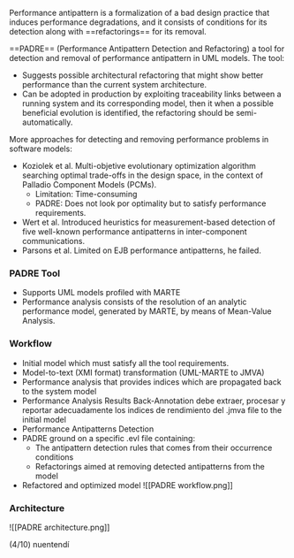 Performance antipattern is a formalization of a bad design practice that induces performance degradations, and it consists of conditions for its detection along with ==refactorings== for its removal.

==PADRE== (Performance Antipattern Detection and Refactoring) a tool for detection and removal of performance antipattern in UML models. The tool:
- Suggests possible architectural refactoring that might show better performance than the current system architecture.
- Can be adopted in production by exploiting traceability links between a running system and its corresponding model, then it when a possible beneficial evolution is identified, the refactoring should be semi-automatically.

More approaches for detecting and removing performance problems in software models:
- Koziolek et al. Multi-objetive evolutionary optimization algorithm searching optimal trade-offs in the design space, in the context of Palladio Component Models (PCMs). 
	- Limitation: Time-consuming
	- PADRE: Does not look por optimality but to satisfy performance requirements.
- Wert et al. Introduced heuristics for measurement-based detection of five well-known performance antipatterns in inter-component communications.
- Parsons et al. Limited on EJB performance antipatterns, he failed.

### PADRE Tool
- Supports UML models profiled with MARTE
- Performance analysis consists of the resolution of an analytic performance model, generated by MARTE, by means of Mean-Value Analysis.

### Workflow
- Initial model which must satisfy all the tool requirements.
- Model-to-text (XMI format) transformation (UML-MARTE to JMVA)
- Performance analysis that provides indices which are propagated back to the system model
- Performance Analysis Results Back-Annotation debe extraer, procesar y reportar adecuadamente los indices de rendimiento del .jmva file to the initial model 
- Performance Antipatterns Detection
- PADRE ground on a specific .evl file containing:
	- The antipattern detection rules that comes from their occurrence conditions
	- Refactorings aimed at removing detected antipatterns from the model
- Refactored and optimized model
![[PADRE workflow.png]]

### Architecture
![[PADRE architecture.png]]

(4/10) nuentendí